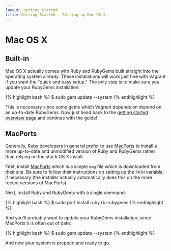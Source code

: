```yaml
---
layout: getting_started
title: Getting Started - Setting up Mac OS X
---
```

# Mac OS X

## Built-in

Mac OS X actually comes with Ruby and RubyGems built straight into the
operating system already. These installations will work just fine with
Vagrant if you want the "quick and easy setup." The only step is to make
sure you update your RubyGems installation:

{% highlight bash %}
$ sudo gem update --system
{% endhighlight %}

This is necessary since some gems which Vagrant depends on depend on an
up-to-date RubyGems. Now just head back to the [getting started overview page](/docs/getting-started/index.html)
and continue with the guide!

## MacPorts

Generally, Ruby developers in general prefer to use [MacPorts](http://www.macports.org/) to install
a more up-to-date and unmodified version of Ruby and RubyGems rather
than relying on the stock OS X install.

First, install [MacPorts](http://www.macports.org/) which is a simple
`dmg` file which is downloaded from their site. Be sure to follow their
instructions on setting up the `PATH` variable, if necessary (the installer
actually automatically does this on the more recent versions of MacPorts).

Next, install Ruby and RubyGems with a single command:

{% highlight bash %}
$ sudo port install ruby rb-rubygems
{% endhighlight %}

And you'll probably want to update your RubyGems installation, since
MacPorts's is often out of date:

{% highlight bash %}
$ sudo gem update --system
{% endhighlight %}

And now your system is prepped and ready to go.
